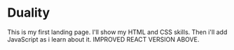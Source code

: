 # Duality
This is my first landing page.
I'll show my HTML and CSS skills. 
Then i'll add JavaScript as i learn about it.
IMPROVED REACT VERSION ABOVE.
